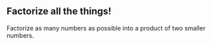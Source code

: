 ##  Factorize all the things!

Factorize as many numbers as possible into a product of two smaller numbers.
